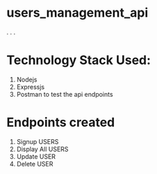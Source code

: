 # users_management_api
.
.
.
# Technology Stack Used:
1. Nodejs
2. Expressjs
3. Postman to test the api endpoints

# Endpoints created 
1. Signup USERS
2. Display All USERS
3. Update USER 
4. Delete USER


